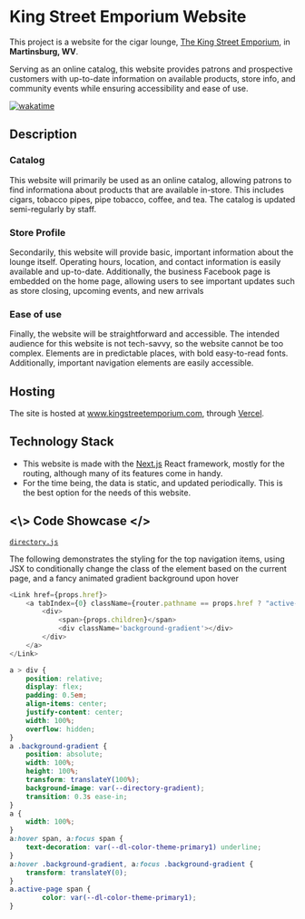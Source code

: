 # King Street Emporium Website
This project is a website for the cigar lounge, [The King Street Emporium](https://maps.app.goo.gl/qeLvCgUimEyXBjwy9), in **Martinsburg, WV**.

Serving as an online catalog, this website provides patrons and prospective customers with up-to-date information on available products, store info, and community events while ensuring accessibility and ease of use.


[![wakatime](https://wakatime.com/badge/user/f2f0ec8a-184f-40d7-89ff-dcb3f8dd8e21/project/15c4a501-6e1a-462a-b755-3d8625578979.svg)](https://wakatime.com/badge/user/f2f0ec8a-184f-40d7-89ff-dcb3f8dd8e21/project/15c4a501-6e1a-462a-b755-3d8625578979)

## Description

### Catalog
This website will primarily be used as an online catalog, allowing patrons to find informationa about products that are available in-store. This includes cigars, tobacco pipes, pipe tobacco, coffee, and tea. The catalog is updated semi-regularly by staff.

### Store Profile
Secondarily, this website will provide basic, important information about the lounge itself. Operating hours, location, and contact information is easily available and up-to-date. Additionally, the business Facebook page is embedded on the home page, allowing users to see important updates such as store closing, upcoming events, and new arrivals

### Ease of use
Finally, the website will be straightforward and accessible. The intended audience for this website is not tech-savvy, so the website cannot be too complex. Elements are in predictable places, with bold easy-to-read fonts. Additionally, important navigation elements are easily accessible.

## Hosting
The site is hosted at www.kingstreetemporium.com, through [Vercel](https://www.vercel.com).

## Technology Stack
- This website is made with the [Next.js](https://nextjs.org) React framework, mostly for the routing, although many of its features come in handy.
- For the time being, the data is static, and updated periodically. This is the best option for the needs of this website.

## <\\> Code Showcase </>

[`directory.js`](components/directory.js)

The following demonstrates the styling for the top navigation items, using JSX to conditionally change the class of the element based on the current page, and a fancy animated gradient background upon hover

``` javaScript
<Link href={props.href}>
	<a tabIndex={0} className={router.pathname == props.href ? "active-page" : ""}>
		<div>
			<span>{props.children}</span>
			<div className='background-gradient'></div>
		</div>
	</a>
</Link>
```

``` css
a > div {
	position: relative;
	display: flex;
	padding: 0.5em;
	align-items: center;
	justify-content: center;
	width: 100%;
	overflow: hidden;
}
a .background-gradient {
	position: absolute;
	width: 100%;
	height: 100%;
	transform: translateY(100%);
	background-image: var(--directory-gradient);
	transition: 0.3s ease-in;
}
a {
	width: 100%;
}
a:hover span, a:focus span {
	text-decoration: var(--dl-color-theme-primary1) underline;
}
a:hover .background-gradient, a:focus .background-gradient {
	transform: translateY(0);
}
a.active-page span {
		color: var(--dl-color-theme-primary1);
}
```

